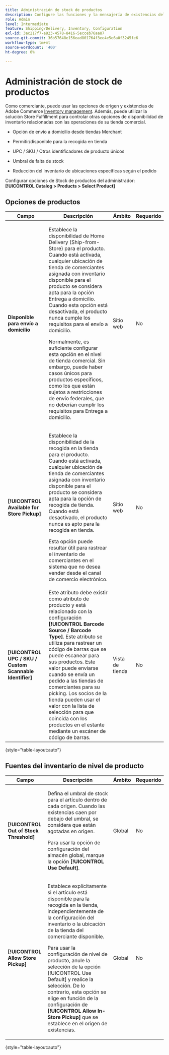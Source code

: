 ```yaml
---
title: Administración de stock de productos
description: Configure las funciones y la mensajería de existencias del comerciante disponibles para los clientes.
role: Admin
level: Intermediate
feature: Shipping/Delivery, Inventory, Configuration
exl-id: 3ac217f7-e823-4578-8416-5ecceb76aa87
source-git-commit: 36b57648e156ead801764f3ee4e5e6a0f3245fe6
workflow-type: tm+mt
source-wordcount: '400'
ht-degree: 0%

---
```


# Administración de stock de productos

Como comerciante, puede usar las opciones de origen y existencias de Adobe Commerce [Inventory management](https://docs.magento.com/user-guide/catalog/inventory-management.html). Además, puede utilizar la solución Store Fulfillment para controlar otras opciones de disponibilidad de inventario relacionadas con las operaciones de su tienda comercial.

- Opción de envío a domicilio desde tiendas Merchant

- Permitir/disponible para la recogida en tienda

- UPC / SKU / Otros identificadores de producto únicos

- Umbral de falta de stock

- Reducción del inventario de ubicaciones específicas según el pedido

Configurar opciones de Stock de productos del administrador: **[!UICONTROL Catalog > Products > Select Product]**

## **Opciones de productos**

| **Campo** | **Descripción** | **Ámbito** | **Requerido** |
|----------------------------------------------------------|-----------------------------------------------------------------------------------------------------------------------------------------------------------------------------------------------------------------------------------------------------------------------------------------------------------------------------------------------------------------------------------------------------------------------------------------------------------------------------------------------------------------------------------------------------------|------------|--------------|
| **Disponible para envío a domicilio** | <p>Establece la disponibilidad de Home Delivery (Ship-from-Store) para el producto. Cuando está activada, cualquier ubicación de tienda de comerciantes asignada con inventario disponible para el producto se considera apta para la opción Entrega a domicilio. Cuando esta opción está desactivada, el producto nunca cumple los requisitos para el envío a domicilio.</p>Normalmente, es suficiente configurar esta opción en el nivel de tienda comercial. Sin embargo, puede haber casos únicos para productos específicos, como los que están sujetos a restricciones de envío federales, que no deberían cumplir los requisitos para Entrega a domicilio.</p> | Sitio web | No |
| **[!UICONTROL Available for Store Pickup]** | <p>Establece la disponibilidad de la recogida en la tienda para el producto. Cuando está activada, cualquier ubicación de tienda de comerciantes asignada con inventario disponible para el producto se considera apta para la opción de recogida de tienda. Cuando está desactivado, el producto nunca es apto para la recogida en tienda.</p><p>Esta opción puede resultar útil para rastrear el inventario de comerciantes en el sistema que no desea vender desde el canal de comercio electrónico.</p> | Sitio web | No |
| **[!UICONTROL UPC / SKU / Custom Scannable Identifier]** | Este atributo debe existir como atributo de producto y está relacionado con la configuración **[!UICONTROL Barcode Source / Barcode Type]**. Este atributo se utiliza para rastrear un código de barras que se puede escanear para sus productos. Este valor puede enviarse cuando se envía un pedido a las tiendas de comerciantes para su picking. Los socios de la tienda pueden usar el valor con la lista de selección para que coincida con los productos en el estante mediante un escáner de código de barras. | Vista de tienda | No |

{style="table-layout:auto"}

## Fuentes del inventario de nivel de producto

| **Campo** | **Descripción** | **Ámbito** | **Requerido** |
|-----------------------------------------|---------------------------------------------------------------------------------------------------------------------------------------------------------------------------------------------------------------------------------------------------------------------------------------------------------------------------------------------------------------------------------------------------------|-----------|--------------|
| **[!UICONTROL Out of Stock Threshold]** | <p>Defina el umbral de stock para el artículo dentro de cada origen. Cuando las existencias caen por debajo del umbral, se considera que están agotadas en origen.</p><p>Para usar la opción de configuración del almacén global, marque la opción **[!UICONTROL Use Default]**.</p> | Global | No |
| **[!UICONTROL Allow Store Pickup]** | <p>Establece explícitamente si el artículo está disponible para la recogida en la tienda, independientemente de la configuración del inventario o la ubicación de la tienda del comerciante disponible.</p><p>Para usar la configuración de nivel de producto, anule la selección de la opción [!UICONTROL Use Default] y realice la selección. De lo contrario, esta opción se elige en función de la configuración de **[!UICONTROL Allow In-Store Pickup]** que se establece en el origen de existencias.</p> | Global | No |

{style="table-layout:auto"}

